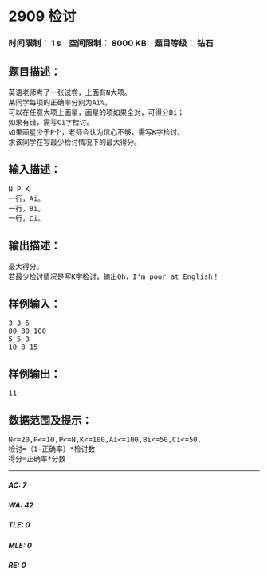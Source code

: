 # 2909 检讨   
### 时间限制： 1 s&nbsp;&nbsp;&nbsp;&nbsp;空间限制： 8000 KB&nbsp;&nbsp;&nbsp;&nbsp;题目等级： 钻石  
## 题目描述：  

<pre>
英语老师考了一张试卷，上面有N大项。
某同学每项的正确率分别为Ai%。
可以在任意大项上画星，画星的项如果全对，可得分Bi；
如果有错，需写Ci字检讨。
如果画星少于P个，老师会认为信心不够，需写K字检讨。
求该同学在写最少检讨情况下的最大得分。
</pre>
  
  
## 输入描述：  

<pre>
N P K
一行，Ai。
一行，Bi。
一行，Ci。
</pre>
  
  
## 输出描述：  

<pre>
最大得分。
若最少检讨情况是写K字检讨，输出Oh，I'm poor at English！
</pre>
  
  
## 样例输入：  

<pre>
3 3 5
80 80 100
5 5 3
10 8 15
</pre>
  
  
## 样例输出：  

<pre>
11
</pre>
  
  
## 数据范围及提示：  

<pre>
N<=20,P<=10,P<=N,K<=100,Ai<=100,Bi<=50,Ci<=50.
检讨=（1-正确率）*检讨数
得分=正确率*分数
</pre>
  
  
***  

##### AC: 7  
##### WA: 42  
##### TLE: 0  
##### MLE: 0  
##### RE: 0  
